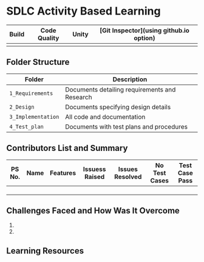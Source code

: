 # SDLC Activity Based Learning



Build | Code Quality | Unity | [Git Inspector](using github.io option)
------|----------|-------|--------------
 | | | 


## Folder Structure
Folder             | Description
-------------------| -----------------------------------------
`1_Requirements`   | Documents detailing requirements and Research
`2_Design`         | Documents specifying design details
`3_Implementation` | All code and documentation
`4_Test_plan`      | Documents with test plans and procedures

## Contributors List and Summary

PS No. |  Name   |    Features    | Issuess Raised |Issues Resolved|No Test Cases|Test Case Pass
-------|---------|----------------|----------------|---------------|-------------|--------------
` ` |   |     |    |    |   |     
    

## Challenges Faced and How Was It Overcome

1. 
2. 


## Learning Resources


